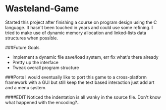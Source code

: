 # Wasteland-Game
Started this project after finishing a course on program design using the C language. It hasn't been touched in years and could use some refining. I tried to make use of dynamic memory allocation and linked-lists data structures when possible.

###Future Goals
- Implement a dynamic file save/load system, err fix what's there already
- Pretty up the interface
- Tweak overall program structure

###Ports
I would eventually like to port this game to a cross-platform framework with a GUI but still keep the text based interaction just add art and a menu system.

####EDIT
Noticed the indentation is all wanky in the source file. Don't know what happened with the encoding?..
